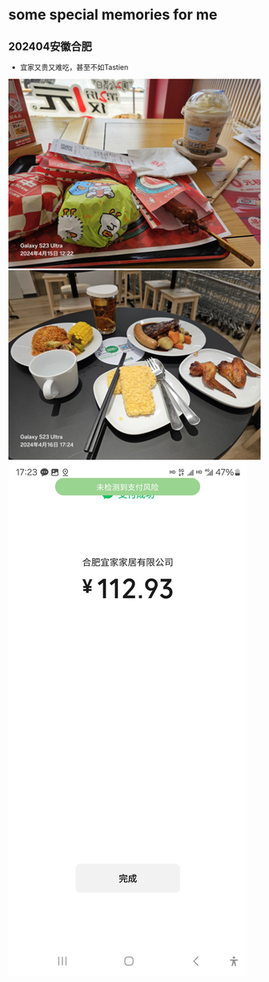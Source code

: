 # some special memories for me



## 202404安徽合肥

* 宜家又贵又难吃，甚至不如Tastien

![](R04Files/2024-04-15.jpg)  
![](R04Files/2024-04-16.jpg)  
![](R04Files/2024-04-16(052).jpeg) 
